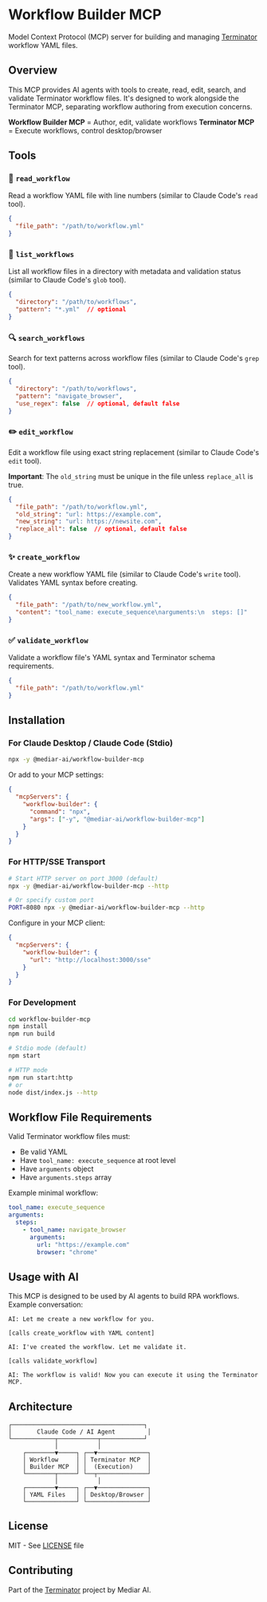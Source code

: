 # Workflow Builder MCP

Model Context Protocol (MCP) server for building and managing [Terminator](https://github.com/mediar-ai/terminator) workflow YAML files.

## Overview

This MCP provides AI agents with tools to create, read, edit, search, and validate Terminator workflow files. It's designed to work alongside the Terminator MCP, separating workflow authoring from execution concerns.

**Workflow Builder MCP** = Author, edit, validate workflows
**Terminator MCP** = Execute workflows, control desktop/browser

## Tools

### 📖 `read_workflow`
Read a workflow YAML file with line numbers (similar to Claude Code's `read` tool).

```json
{
  "file_path": "/path/to/workflow.yml"
}
```

### 📁 `list_workflows`
List all workflow files in a directory with metadata and validation status (similar to Claude Code's `glob` tool).

```json
{
  "directory": "/path/to/workflows",
  "pattern": "*.yml"  // optional
}
```

### 🔍 `search_workflows`
Search for text patterns across workflow files (similar to Claude Code's `grep` tool).

```json
{
  "directory": "/path/to/workflows",
  "pattern": "navigate_browser",
  "use_regex": false  // optional, default false
}
```

### ✏️ `edit_workflow`
Edit a workflow file using exact string replacement (similar to Claude Code's `edit` tool).

**Important**: The `old_string` must be unique in the file unless `replace_all` is true.

```json
{
  "file_path": "/path/to/workflow.yml",
  "old_string": "url: https://example.com",
  "new_string": "url: https://newsite.com",
  "replace_all": false  // optional, default false
}
```

### ✨ `create_workflow`
Create a new workflow YAML file (similar to Claude Code's `write` tool). Validates YAML syntax before creating.

```json
{
  "file_path": "/path/to/new_workflow.yml",
  "content": "tool_name: execute_sequence\narguments:\n  steps: []"
}
```

### ✅ `validate_workflow`
Validate a workflow file's YAML syntax and Terminator schema requirements.

```json
{
  "file_path": "/path/to/workflow.yml"
}
```

## Installation

### For Claude Desktop / Claude Code (Stdio)

```bash
npx -y @mediar-ai/workflow-builder-mcp
```

Or add to your MCP settings:

```json
{
  "mcpServers": {
    "workflow-builder": {
      "command": "npx",
      "args": ["-y", "@mediar-ai/workflow-builder-mcp"]
    }
  }
}
```

### For HTTP/SSE Transport

```bash
# Start HTTP server on port 3000 (default)
npx -y @mediar-ai/workflow-builder-mcp --http

# Or specify custom port
PORT=8080 npx -y @mediar-ai/workflow-builder-mcp --http
```

Configure in your MCP client:

```json
{
  "mcpServers": {
    "workflow-builder": {
      "url": "http://localhost:3000/sse"
    }
  }
}
```

### For Development

```bash
cd workflow-builder-mcp
npm install
npm run build

# Stdio mode (default)
npm start

# HTTP mode
npm run start:http
# or
node dist/index.js --http
```

## Workflow File Requirements

Valid Terminator workflow files must:
- Be valid YAML
- Have `tool_name: execute_sequence` at root level
- Have `arguments` object
- Have `arguments.steps` array

Example minimal workflow:

```yaml
tool_name: execute_sequence
arguments:
  steps:
    - tool_name: navigate_browser
      arguments:
        url: "https://example.com"
        browser: "chrome"
```

## Usage with AI

This MCP is designed to be used by AI agents to build RPA workflows. Example conversation:

```
AI: Let me create a new workflow for you.

[calls create_workflow with YAML content]

AI: I've created the workflow. Let me validate it.

[calls validate_workflow]

AI: The workflow is valid! Now you can execute it using the Terminator MCP.
```

## Architecture

```
┌─────────────────────────────────────┐
│       Claude Code / AI Agent         │
└────────────┬───────────┬────────────┘
             │           │
    ┌────────▼─────┐ ┌──▼──────────────┐
    │ Workflow     │ │ Terminator MCP  │
    │ Builder MCP  │ │  (Execution)    │
    └────────┬─────┘ └──┬──────────────┘
             │           │
    ┌────────▼─────┐ ┌──▼──────────────┐
    │ YAML Files   │ │ Desktop/Browser │
    └──────────────┘ └─────────────────┘
```

## License

MIT - See [LICENSE](../LICENSE) file

## Contributing

Part of the [Terminator](https://github.com/mediar-ai/terminator) project by Mediar AI.
